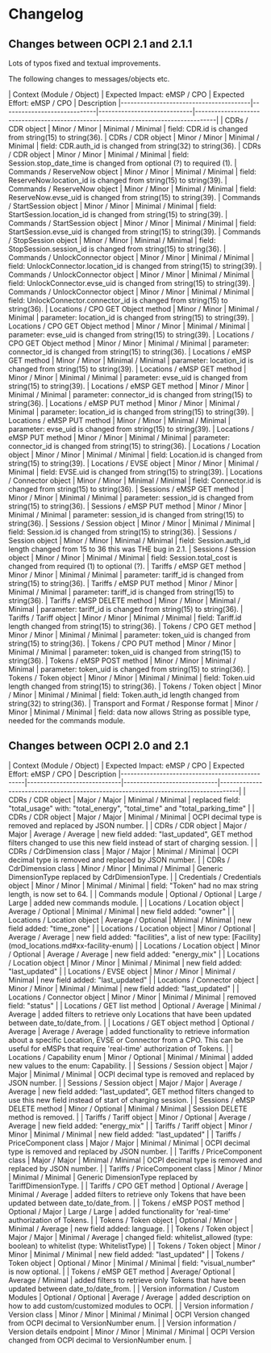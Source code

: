 # Changelog

## Changes between OCPI 2.1 and 2.1.1

Lots of typos fixed and textual improvements.

The following changes to messages/objects etc.

<div><!-- ------------------------------------------------------------------------------------------------------------------------------------------------------------------------------------------------ --></div>
| Context (Module / Object)              | Expected Impact: eMSP / CPO | Expected Effort: eMSP / CPO | Description                                                                         
|----------------------------------------|-----------------------------|-----------------------------|------------------------------------------------------------------------------------|
| CDRs / CDR object                      | Minor / Minor               | Minimal / Minimal           | field: CDR.id is changed from string(15) to string(36).
| CDRs / CDR object                      | Minor / Minor               | Minimal / Minimal           | field: CDR.auth_id is changed from string(32) to string(36).
| CDRs / CDR object                      | Minor / Minor               | Minimal / Minimal           | field: Session.stop_date_time is changed from optional (?) to required (1).
| Commands / ReserveNow object           | Minor / Minor               | Minimal / Minimal           | field: ReserveNow.location_id is changed from string(15) to string(39).
| Commands / ReserveNow object           | Minor / Minor               | Minimal / Minimal           | field: ReserveNow.evse_uid is changed from string(15) to string(39).
| Commands / StartSession object         | Minor / Minor               | Minimal / Minimal           | field: StartSession.location_id is changed from string(15) to string(39).
| Commands / StartSession object         | Minor / Minor               | Minimal / Minimal           | field: StartSession.evse_uid is changed from string(15) to string(39).
| Commands / StopSession object          | Minor / Minor               | Minimal / Minimal           | field: StopSession.session_id is changed from string(15) to string(36).
| Commands / UnlockConnector object      | Minor / Minor               | Minimal / Minimal           | field: UnlockConnector.location_id is changed from string(15) to string(39).
| Commands / UnlockConnector object      | Minor / Minor               | Minimal / Minimal           | field: UnlockConnector.evse_uid is changed from string(15) to string(39).
| Commands / UnlockConnector object      | Minor / Minor               | Minimal / Minimal           | field: UnlockConnector.connector_id is changed from string(15) to string(36).
| Locations / CPO GET Object method      | Minor / Minor               | Minimal / Minimal           | parameter: location_id is changed from string(15) to string(39).
| Locations / CPO GET Object method      | Minor / Minor               | Minimal / Minimal           | parameter: evse_uid is changed from string(15) to string(39).
| Locations / CPO GET Object method      | Minor / Minor               | Minimal / Minimal           | parameter: connector_id is changed from string(15) to string(36).
| Locations / eMSP GET method            | Minor / Minor               | Minimal / Minimal           | parameter: location_id is changed from string(15) to string(39).
| Locations / eMSP GET method            | Minor / Minor               | Minimal / Minimal           | parameter: evse_uid is changed from string(15) to string(39).
| Locations / eMSP GET method            | Minor / Minor               | Minimal / Minimal           | parameter: connector_id is changed from string(15) to string(36).
| Locations / eMSP PUT method            | Minor / Minor               | Minimal / Minimal           | parameter: location_id is changed from string(15) to string(39).
| Locations / eMSP PUT method            | Minor / Minor               | Minimal / Minimal           | parameter: evse_uid is changed from string(15) to string(39).
| Locations / eMSP PUT method            | Minor / Minor               | Minimal / Minimal           | parameter: connector_id is changed from string(15) to string(36).
| Locations / Location object            | Minor / Minor               | Minimal / Minimal           | field: Location.id is changed from string(15) to string(39).
| Locations / EVSE object                | Minor / Minor               | Minimal / Minimal           | field: EVSE.uid is changed from string(15) to string(39).
| Locations / Connector object           | Minor / Minor               | Minimal / Minimal           | field: Connector.id is changed from string(15) to string(36).
| Sessions / eMSP GET method             | Minor / Minor               | Minimal / Minimal           | parameter: session_id is changed from string(15) to string(36).
| Sessions / eMSP PUT method             | Minor / Minor               | Minimal / Minimal           | parameter: session_id is changed from string(15) to string(36).
| Sessions / Session object              | Minor / Minor               | Minimal / Minimal           | field: Session.id  is changed from string(15) to string(36).
| Sessions / Session object              | Minor / Minor               | Minimal / Minimal           | field: Session.auth_id length changed from 15 to 36 this was THE bug in 2.1.
| Sessions / Session object              | Minor / Minor               | Minimal / Minimal           | field: Session.total_cost is changed from required (1) to optional (?).
| Tariffs / eMSP GET method              | Minor / Minor               | Minimal / Minimal           | parameter: tariff_id is changed from string(15) to string(36).
| Tariffs / eMSP PUT method              | Minor / Minor               | Minimal / Minimal           | parameter: tariff_id is changed from string(15) to string(36).
| Tariffs / eMSP DELETE method           | Minor / Minor               | Minimal / Minimal           | parameter: tariff_id is changed from string(15) to string(36).
| Tariffs / Tariff object                | Minor / Minor               | Minimal / Minimal           | field: Tariff.id length changed from string(15) to string(36).
| Tokens / CPO GET method                | Minor / Minor               | Minimal / Minimal           | parameter: token_uid is changed from string(15) to string(36).
| Tokens / CPO PUT method                | Minor / Minor               | Minimal / Minimal           | parameter: token_uid is changed from string(15) to string(36).
| Tokens / eMSP POST method              | Minor / Minor               | Minimal / Minimal           | parameter: token_uid is changed from string(15) to string(36).
| Tokens / Token object                  | Minor / Minor               | Minimal / Minimal           | field: Token.uid length changed from string(15) to string(36).
| Tokens / Token object                  | Minor / Minor               | Minimal / Minimal           | field: Token.auth_id length changed from string(32) to string(36).
| Transport and Format / Response format | Minor / Minor               | Minimal / Minimal           | field: data now allows String as possible type, needed for the commands module.
<div><!-- ------------------------------------------------------------------------------------------------------------------------------------------------------------------------------------------------ --></div>


## Changes between OCPI 2.0 and 2.1

<div><!-- ------------------------------------------------------------------------------------------------------------------------------------------------------------------------------------------------ --></div>
| Context (Module / Object)                      | Expected Impact: eMSP / CPO | Expected Effort: eMSP / CPO | Description                                                                         
|------------------------------------------------|-----------------------------|-----------------------------|------------------------------------------------------------------------------------|
| CDRs / CDR object                              | Major / Major               | Minimal / Minimal           | replaced field: "total_usage" with: "total_energy", "total_time" and "total_parking_time"                                                                                           |
| CDRs / CDR object                              | Major / Major               | Minimal / Minimal           | OCPI decimal type is removed and replaced by JSON number.                                                                                                                           |
| CDRs / CDR object                              | Major / Major               | Average / Average           | new field added: "last_updated", GET method filters changed to use this new field instead of start of charging session.                                                             |
| CDRs / CdrDimension class                      | Major / Major               | Minimal / Minimal           | OCPI decimal type is removed and replaced by JSON number.                                                                                                                           |
| CDRs / CdrDimension class                      | Minor / Minor               | Minimal / Minimal           | Generic DimensionType replaced by CdrDimensionType.                                                                                                                                 |
| Credentials / Credentials object               | Minor / Minor               | Minimal / Minimal           | field: "Token" had no max string length, is now set to 64.                                                                                                                          |
| Commands module                                | Optional / Optional         | Large / Large               | added new commands module.                                                                                                                                                          |
| Locations / Location object                    | Average / Optional          | Minimal / Minimal           | new field added: "owner"                                                                                                                                                            |
| Locations / Location object                    | Average / Optional          | Minimal / Minimal           | new field added: "time_zone"                                                                                                                                                        |
| Locations / Location object                    | Minor / Optional            | Average / Average           | new field added: "facilities", a list of new type: [Facility](mod_locations.md#xx-facility-enum)                                                                                    |
| Locations / Location object                    | Minor / Optional            | Average / Average           | new field added: "energy_mix"                                                                                                                                                       |
| Locations / Location object                    | Minor / Minor               | Minimal / Minimal           | new field added: "last_updated"                                                                                                                                                     |
| Locations / EVSE object                        | Minor / Minor               | Minimal / Minimal           | new field added: "last_updated"                                                                                                                                                     |
| Locations / Connector object                   | Minor / Minor               | Minimal / Minimal           | new field added: "last_updated"                                                                                                                                                     |
| Locations / Connector object                   | Minor / Minor               | Minimal / Minimal           | removed field: "status"                                                                                                                                                     |
| Locations / GET list method                    | Optional / Average          | Minimal / Average           | added filters to retrieve only Locations that have been updated between date_to/date_from.                                                                                          |
| Locations / GET object method                  | Optional / Average          | Average / Average           | added functionality to retrieve information about a specific Location, EVSE or Connector from a CPO. This can be useful for eMSPs that require 'real-time' authorization of Tokens. |
| Locations / Capability enum                    | Minor / Optional            | Minimal / Minimal           | added new values to the enum: Capability.                                                                                                                                           |
| Sessions / Session object                      | Major / Major               | Minimal / Minimal           | OCPI decimal type is removed and replaced by JSON number.                                                                                                                           |
| Sessions / Session object                      | Major / Major               | Average / Average           | new field added: "last_updated", GET method filters changed to use this new field instead of start of charging session.                                                             |
| Sessions / eMSP DELETE method                  | Minor / Optional            | Minimal / Minimal           | Session DELETE method is removed.                                                                                                                                                   |
| Tariffs / Tariff object                        | Minor / Optional            | Average / Average           | new field added: "energy_mix"                                                                                                                                                       |
| Tariffs / Tariff object                        | Minor / Minor               | Minimal / Minimal           | new field added: "last_updated"                                                                                                                                                     |
| Tariffs / PriceComponent class                 | Major / Major               | Minimal / Minimal           | OCPI decimal type is removed and replaced by JSON number.                                                                                                                           |
| Tariffs / PriceComponent class                 | Major / Major               | Minimal / Minimal           | OCPI decimal type is removed and replaced by JSON number.                                                                                                                           |
| Tariffs / PriceComponent class                 | Minor / Minor               | Minimal / Minimal           | Generic DimensionType replaced by TariffDimensionType.                                                                                                                              |
| Tariffs / CPO GET method                       | Optional / Average          | Minimal / Average           | added filters to retrieve only Tokens that have been updated between date_to/date_from.                                                                                             |
| Tokens / eMSP POST method                      | Optional / Major            | Large / Large               | added functionality for 'real-time' authorization of Tokens.                                                                                                                        |
| Tokens / Token object                          | Optional / Minor            | Minimal / Average           | new field added: language.                                                                                                                                                          |
| Tokens / Token object                          | Major / Major               | Minimal / Average           | changed field: whitelist_allowed (type: boolean) to whitelist (type: WhitelistType)                                                                                                 |
| Tokens / Token object                          | Minor / Minor               | Minimal / Minimal           | new field added: "last_updated"                                                                                                                                                     |
| Tokens / Token object                          | Optional / Minor            | Minimal / Minimal           | field: "visual_number" is now optional.                                                                                                                                             |
| Tokens / eMSP GET method                       | Average/ Optional           | Average / Minimal           | added filters to retrieve only Tokens that have been updated between date_to/date_from.                                                                                             |
| Version information / Custom Modules           | Optional / Optional         | Average / Average           | added description on how to add custom/customized modules to OCPI.                                                                                                                  |
| Version information / Version class            | Minor / Minor               | Minimal / Minimal           | OCPI Version changed from OCPI decimal to VersionNumber enum.                                                                                                                       |
| Version information / Version details endpoint | Minor / Minor               | Minimal / Minimal           | OCPI Version changed from OCPI decimal to VersionNumber enum.                                                                                                                       |
<div><!-- ------------------------------------------------------------------------------------------------------------------------------------------------------------------------------------------------ --></div>
